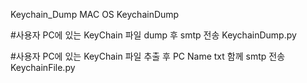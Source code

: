 Keychain_Dump
MAC OS KeychainDump

#사용자 PC에 있는 KeyChain 파일 dump 후 smtp 전송 KeychainDump.py

#사용자 PC에 있는 KeyChain 파일 추출 후 PC Name txt 함께 smtp 전송 KeychainFile.py
